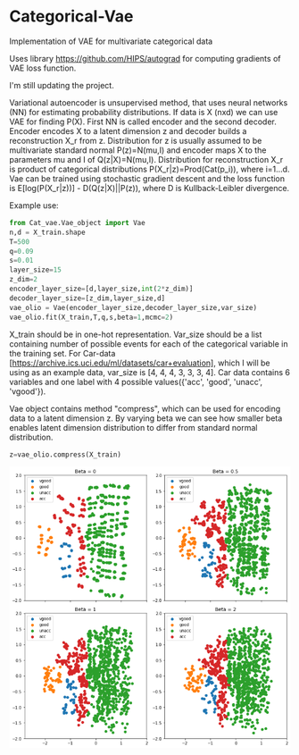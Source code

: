 # Categorical-Vae
Implementation of VAE for multivariate categorical data

Uses library https://github.com/HIPS/autograd for computing gradients of VAE loss function.

I'm still updating the project.

Variational autoencoder is unsupervised method, that uses neural networks (NN) for estimating probability distributions. If data is X (nxd) we can use VAE for finding P(X). First NN is called encoder and the second decoder. Encoder encodes X to a latent dimension z and decoder builds a reconstruction X_r from z. Distribution for z is usually assumed to be multivariate standard normal P(z)=N(mu,I) and encoder maps X to the parameters mu and I of Q(z|X)=N(mu,I). Distribution for reconstruction X_r is product of categorical distributions P(X_r|z)=Prod(Cat(p_i)), where i=1...d. Vae can be trained using stochastic gradient descent and the loss function is E[log(P(X_r|z))] - D(Q(z|X)||P(z)), where D is Kullback-Leibler divergence.

Example use:
```python
from Cat_vae.Vae_object import Vae
n,d = X_train.shape
T=500
q=0.09
s=0.01
layer_size=15
z_dim=2
encoder_layer_size=[d,layer_size,int(2*z_dim)] 
decoder_layer_size=[z_dim,layer_size,d]
vae_olio = Vae(encoder_layer_size,decoder_layer_size,var_size)
vae_olio.fit(X_train,T,q,s,beta=1,mcmc=2)
```

X_train should be in one-hot representation. Var_size should be a list containing number of possible events for each of the categorical variable in the training set. For Car-data [https://archive.ics.uci.edu/ml/datasets/car+evaluation], which I will be using as an example data, var_size is [4, 4, 4, 3, 3, 3, 4]. Car data contains 6 variables and one label with 4 possible values({'acc', 'good', 'unacc', 'vgood'}).

Vae object contains method "compress", which can be used for encoding data to a latent dimension z. By varying beta we can see how smaller beta enables latent dimension distribution to differ from standard normal distribution.

```python
z=vae_olio.compress(X_train)
```

<img src="plots/carvae_many_beta.png" width="600">

